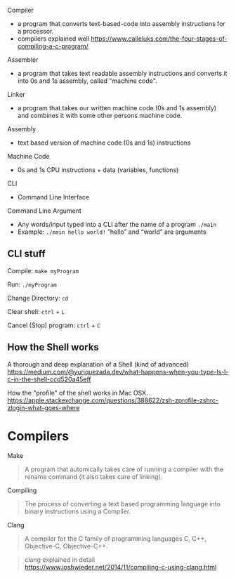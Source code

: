 Compiler
- a program that converts text-based-code into assembly instructions for a processor.
- compilers explained well https://www.calleluks.com/the-four-stages-of-compiling-a-c-program/

Assembler
- a program that takes text readable assembly instructions and converts it into 0s and 1s assembly, called "machine code".

Linker
- a program that takes our written machine code (0s and 1s assembly) and combines it with some other persons machine code.

Assembly
- text based version of machine code (0s and 1s) instructions

Machine Code
- 0s and 1s CPU instructions + data (variables, functions)

CLI
- Command Line Interface

Command Line Argument
- Any words/input typed into a CLI after the name of a program `./main`
- Example: `./main hello world!`  ”hello” and “world” are arguments

## CLI stuff
Compile: `make myProgram`

Run: `./myProgram`

Change Directory: `cd`

Clear shell: `ctrl` + `L`

Cancel (Stop) program: `ctrl` + `C`

## How the Shell works
A thorough and deep explanation of a Shell (kind of advanced)
https://medium.com/@yuriquezada.dev/what-happens-when-you-type-ls-l-c-in-the-shell-ccd520a45eff

How the "profile" of the shell works in Mac OSX.
https://apple.stackexchange.com/questions/388622/zsh-zprofile-zshrc-zlogin-what-goes-where

# Compilers
Make
> A program that automically takes care of running a compiler with the rename command (it also takes care of linking).

Compiling
> The process of converting a text based programming language into binary instructions using a Compiler.

Clang
> A compiler for the C family of programming languages C, C++, Objective-C, Objective-C++.

> clang explained in detail https://www.joshwieder.net/2014/11/compiling-c-using-clang.html

